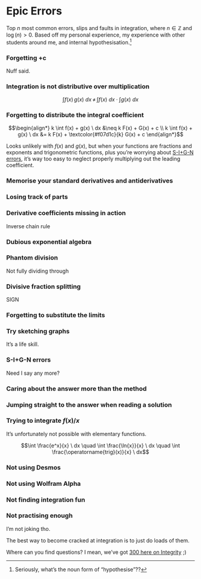 # Epic Errors
<!-- #SQUARK live! devx!
| dest = scriptures/integrals/collections/epic-errors
| capt = Surprisingly unrare pitfalls in integration
| index = scriptures / integrals / collections
| date = 2025 January 21
| update = 2025 September 18
-->

Top $n$ most common errors, slips and faults in integration, where $n \in \mathbb{Z}$ and $\log(n) > 0$. Based off my personal experience, my experience with other students around me, and internal hypothesisation.[^hypo]

[^hypo]: Seriously, what’s the noun form of “hypothesise”??


### Forgetting +c
Nuff said.

### Integration is not distributive over multiplication

```math
\int f(x) \, g(x) \ dx \,\neq\, \int f(x) \ dx \cdot \int g(x) \ dx
```

### Forgetting to distribute the integral coefficient

```math
\begin{align*}
  k \int f(x) + g(x) \ dx &\neq k F(x) + G(x) + c
  \\ k \int f(x) + g(x) \ dx &= k F(x) + \textcolor{#f07d1c}{k} G(x) + c
\end{align*}
```

Looks unlikely with $f(x)$ and $g(x)$, but when your functions are fractions and exponents and trigonometric functions, plus you’re worrying about [S-I+G-N errors](../../general/sign.md), it’s way too easy to neglect properly multiplying out the leading coefficient.

### Memorise your standard derivatives and antiderivatives

### Losing track of parts

### Derivative coefficients missing in action
Inverse chain rule

### Dubious exponential algebra

### Phantom division
Not fully dividing through

### Divisive fraction splitting
SIGN

### Forgetting to substitute the limits

### Try sketching graphs
It’s a life skill.

### S-I+G-N errors
Need I say any more?

### Caring about the answer more than the method

### Jumping straight to the answer when reading a solution

### Trying to integrate $f(x) / x$
It’s unfortunately not possible with elementary functions.

```math
\int \frac{e^x}{x} \ dx \quad \int \frac{\ln{x}}{x} \ dx \quad \int \frac{\operatorname{trig}(x)}{x} \ dx
```

### Not using Desmos

### Not using Wolfram Alpha

### Not finding integration fun

### Not practising enough
I’m not joking tho.

The best way to become cracked at integration is to just do loads of them.

Where can you find questions? I mean, we’ve got [300 here on Integrity](https://sup2point0.github.io/integrity/questions/integrals) ;)
